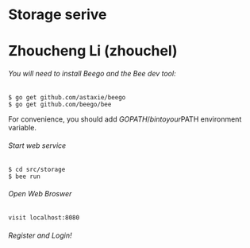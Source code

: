 # Storage serive
# Zhoucheng Li (zhouchel)

###### You will need to install Beego and the Bee dev tool:
```
$ go get github.com/astaxie/beego
$ go get github.com/beego/bee
```
For convenience, you should add $GOPATH/bin to your$PATH environment variable.

###### Start web service
```
$ cd src/storage
$ bee run
```

###### Open Web Broswer
```
visit localhost:8080
```

###### Register and Login!

